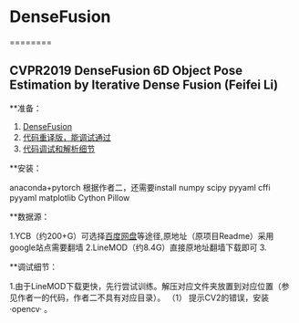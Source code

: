 # DenseFusion
========

CVPR2019 DenseFusion 6D Object Pose Estimation by Iterative Dense Fusion (Feifei Li)
--------

**准备：

1. [DenseFusion](https://github.com/j96w/DenseFusion/tree/Pytorch-1.0"悬停显示")
2. [代码重译版，能调试通过](https://github.com/hoangcuongbk80/Object-RPE/tree/master/DenseFusion"悬停显示")
3. [代码调试和解析细节](https://blog.csdn.net/weixin_43013761/article/details/103053585"悬停显示")

**安装：

anaconda+pytorch
根据作者二，还需要install numpy scipy pyyaml cffi pyyaml matplotlib Cython Pillow

**数据源：

1.YCB（约200+G）可选择[百度网盘](https://github.com/yuxng/PoseCNN/issues/81)等途径,原地址（原项目Readme）采用google站点需要翻墙
2.LineMOD（约8.4G）直接原地址翻墙下载即可
3.

**调试细节：

1.由于LineMOD下载更快，先行尝试训练。解压对应文件夹放置到对应位置（参见作者一的代码，作者二不具有对应目录）。
 （1） 提示CV2的错误，安装 ·opencv· 。
